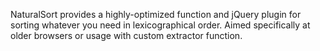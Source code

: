 NaturalSort provides a highly-optimized function and jQuery plugin for sorting whatever you need in lexicographical order.
Aimed specifically at older browsers or usage with custom extractor function.
